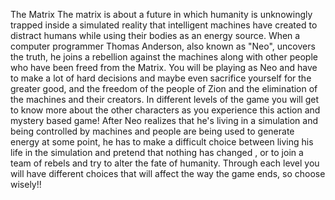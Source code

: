The Matrix
The matrix is about a future in which humanity is unknowingly trapped inside a simulated reality that intelligent machines have created to distract humans while using their bodies as an energy source. When a computer programmer Thomas Anderson, also known as "Neo", uncovers the truth, he joins a rebellion against the machines along with other people who have been freed from the Matrix. You will be playing as Neo and have to make a lot of hard decisions and maybe even sacrifice yourself for the greater good,  and the freedom of the people of Zion and the elimination of the machines and their creators. In different levels of the game you will get to know more about the other characters as you experience this action and mystery based game! After Neo realizes that he's living in a simulation and being controlled by machines and people are being used to generate energy at some point, he has to make a difficult choice between living his life in the simulation and pretend that nothing has changed , or to join a team of rebels and try to alter the fate of humanity. Through each level you will have different choices that will affect the way the game ends, so choose wisely!!
